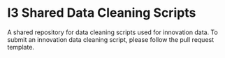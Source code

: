 # I3 Shared Data Cleaning Scripts
A shared repository for data cleaning scripts used for innovation data. To submit an innovation data cleaning script, please follow the pull request template.
